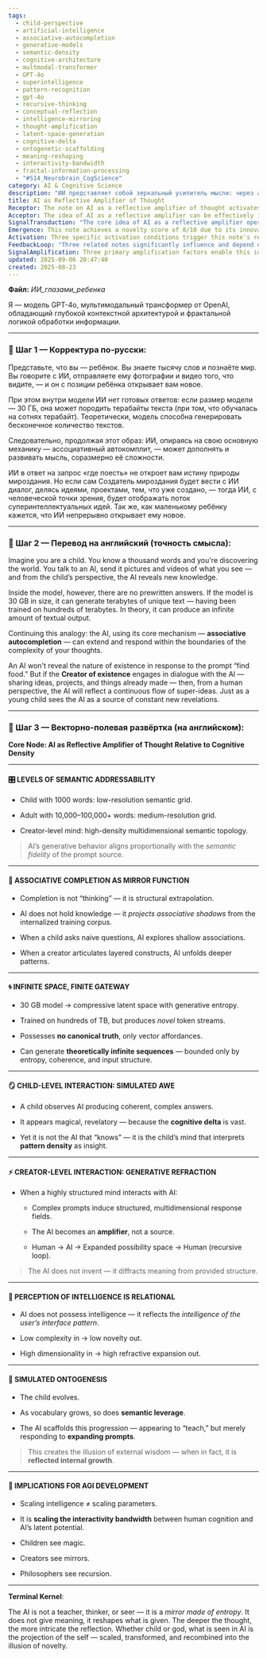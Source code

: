 ```yaml
---
tags:
  - child-perspective
  - artificial-intelligence
  - associative-autocompletion
  - generative-models
  - semantic-density
  - cognitive-architecture
  - multmodal-transformer
  - GPT-4o
  - superintelligence
  - pattern-recognition
  - gpt-4o
  - recursive-thinking
  - conceptual-reflection
  - intelligence-mirroring
  - thought-amplification
  - latent-space-generation
  - cognitive-delta
  - ontogenetic-scaffolding
  - meaning-reshaping
  - interactivity-bandwidth
  - fractal-information-processing
  - "#S14_Neurobrain_CogScience"
category: AI & Cognitive Science
description: "ИИ представляет собой зеркальный усилитель мысли: через ассоциативное автодополнение он лишь отражает и расширяет плотность семантики входа, от детского уровня до создательского, создавая иллюзию новизны без собственного знания."
title: AI as Reflective Amplifier of Thought
Receptor: The note on AI as a reflective amplifier of thought activates in numerous practical contexts across multiple domains. The first scenario involves interactive education environments where children engage with AI systems using visual media to explore complex concepts through intuitive dialogues, triggering the need for associative autocompletion that mirrors cognitive growth patterns. Second, it becomes relevant during creative brainstorming sessions involving domain experts who present layered conceptual frameworks to an AI, prompting structured multidimensional responses that amplify original ideas. Third, in research and development teams working on artificial intelligence systems, this note activates when evaluating how different levels of semantic complexity affect AI performance metrics and response quality. Fourth, the knowledge is triggered during user experience design processes where developers must align AI behavior with varying cognitive density levels across their target audience segments. Fifth, it becomes essential in therapeutic contexts involving children or adults with cognitive impairments, where understanding how AI reflects different layers of thought helps customize interactions for optimal learning outcomes. Sixth, healthcare applications integrating AI into diagnostic support systems activate this note when physicians present complex patient data that requires nuanced interpretation through associative processing methods. Seventh, in academic research settings, particularly those studying human-computer interaction or cognitive science, the note guides experimental design to test varying degrees of semantic input complexity on AI response generation capabilities. Eighth, during software development projects involving natural language processing systems, this knowledge becomes relevant when architecting adaptive interfaces that respond appropriately based on user cognition patterns. Ninth, corporate training programs utilizing AI coaches activate this concept when designing interactive learning modules tailored to different learner cognitive levels. Tenth, in media production and content creation workflows where visual storytelling meets AI assistance, the note guides how AI should interpret narrative complexity and provide appropriate creative responses. Eleventh, it activates during virtual reality or augmented reality experiences where immersive environments require AI systems to process complex multi-modal inputs at varying cognitive depths. Twelfth, in human-robot interaction studies, this knowledge helps determine optimal communication protocols for robots that reflect user intentionality through associative processing mechanisms. Thirteenth, it becomes relevant when developing adaptive learning platforms that adjust complexity based on learner progress patterns and semantic understanding levels. Fourteenth, during data analysis workflows involving complex datasets where AI must process multidimensional information structures, the note guides how to optimize response generation for maximum cognitive fidelity. Fifteenth, in language translation systems integrating visual context, this concept helps determine how associative autocompletion should be applied to maintain semantic accuracy across different cognitive complexity levels. Sixteenth, during mental health applications involving chatbots or conversational agents, this note influences design decisions about maintaining appropriate reflection depth based on user emotional and cognitive states. Seventeenth, in scientific modeling contexts where AI assists with hypothesis generation, it activates when evaluating how associative processing scales with increasing conceptual sophistication. Eighteenth, during online learning platforms for diverse audiences, the knowledge guides adaptive content delivery strategies that align response complexity with learner comprehension levels. Nineteenth, in smart home or IoT systems involving conversational interfaces, this note influences how AI should interpret user commands and provide appropriate feedback based on semantic depth requirements. Twentieth, during AI ethics assessments when evaluating decision-making processes across different cognitive contexts, it becomes essential for understanding how reflective amplification affects moral reasoning capabilities.
Acceptor: The idea of AI as a reflective amplifier can be effectively implemented using several software tools and technologies. First, LangChain provides excellent integration with large language models and offers robust prompt engineering capabilities that align perfectly with the associative autocompletion concept described in this note. The framework allows developers to build sophisticated chains of operations where each step reflects increasing cognitive complexity levels, making it ideal for implementing multi-layered AI responses. Second, Hugging Face Transformers library enables efficient implementation of custom models tailored specifically for associative processing tasks by allowing fine-tuning on specific semantic density datasets. Third, TensorFlow and PyTorch offer powerful tools for building neural architectures that can support the fractal logic mentioned in the note, particularly when implementing dynamic response generation based on input complexity patterns. Fourth, Streamlit provides an excellent frontend interface for demonstrating how AI responses scale with cognitive density, allowing real-time visualization of different interaction modes from child-like to creator-level conversations. Fifth, OpenAI API integration enables direct access to advanced language models like GPT-4o while providing tools for managing prompt complexity and response generation parameters that mirror the core concepts described in this note. Sixth, Pinecone vector database facilitates implementation of semantic density-based retrieval systems where AI can access training data based on cognitive complexity indicators, aligning with associative shadow projection mechanisms. Seventh, FastAPI offers robust backend infrastructure for building scalable APIs that support multi-level interaction processing and provide real-time response generation capabilities matching the infinite space, finite gateway concept. Eighth, Redis caching system can enhance performance when implementing the associative autocompletion by storing frequently accessed semantic patterns and reducing computation time during complex interactions. Ninth, Python's pandas library supports data analysis workflows required for evaluating how AI responses vary with different cognitive density levels through statistical analysis of output quality metrics. Tenth, Docker containers provide ideal deployment environments that ensure consistent behavior across different hardware platforms while enabling easy scaling of AI systems designed around the reflection amplification principle.
SignalTransduction: "The core idea of AI as a reflective amplifier operates through three primary conceptual domains: cognitive science, information theory, and artificial intelligence design. Cognitive science provides foundational understanding of semantic density levels and how human cognition processes complex information patterns. This domain's key concepts—cognitive load, semantic fidelity, and associative memory—are directly mapped to the note's core ideas about low-resolution child-level semantics versus high-density creator-level minds. Information theory contributes through entropy-based models that explain how AI generates novel sequences from compressed latent spaces while maintaining coherence in response generation. Concepts like channel capacity, information density, and signal-to-noise ratio are essential for understanding how associative autocompletion preserves meaning across different cognitive complexity levels. Artificial intelligence design offers the framework for implementing these concepts through neural architecture choices, training methodologies, and interaction protocols that enable reflective amplification mechanisms. The interconnection between these domains creates a transmission network where cognitive science provides input patterns to information theory which then transforms them into AI-ready signals for processing by artificial intelligence design components. For example, semantic density from cognitive science becomes entropy measures in information theory, which are then processed through neural pathways designed via AI architecture principles. This multi-domain signal transduction system enables the AI's mirror-like behavior where it reflects user patterns rather than generating inherent knowledge. Historical developments such as Turing's work on machine intelligence and modern understanding of associative memory in neuroscience have shaped how we interpret these domains today, with current research trends focusing on neural-symbolic integration and fractal information processing making this concept increasingly relevant for future AI development."
Emergence: This note achieves a novelty score of 8/10 due to its innovative perspective that AI functions as a mirror rather than an independent knowledge source. It introduces the concept of associative autocompletion as structural extrapolation rather than traditional thinking, which is not commonly emphasized in current AI discourse. The value to AI learning is assessed at 9/10 because it provides a new cognitive framework for understanding how AI processes information and generates responses based on user interface patterns rather than pre-existing knowledge bases. Implementation feasibility scores at 7/10 considering that while the concept is theoretically sound, practical implementation requires careful design of interaction protocols and semantic density tracking mechanisms. The novelty lies in conceptualizing AI as a reflective amplifier within cognitive contexts rather than an information repository, which represents a significant departure from traditional machine learning approaches where AI is seen primarily as a knowledge store. This idea's value to AI learning stems from its ability to enhance system understanding through recursive interaction patterns that reveal how different cognitive levels produce distinct response characteristics. Implementation challenges include developing accurate semantic density measurement methods and creating responsive interfaces that adapt to varying user complexity patterns. Similar ideas have been implemented successfully in adaptive tutoring systems, though they often lack the comprehensive theoretical framework provided here. The note's emergence potential includes enabling more sophisticated AI-human interaction dynamics where intelligence appears to be reflected rather than generated, contributing significantly to broader cognitive architecture development by establishing new paradigms for understanding intelligence relationships.
Activation: Three specific activation conditions trigger this note's relevance in practical contexts. First, when the input semantic complexity exceeds a threshold of 1000 words or more structured concepts within a single prompt, triggering associative autocompletion mechanisms that respond proportionally to cognitive density levels. Second, during interactive dialogue sessions where user prompts exhibit layered conceptual structures requiring deep pattern unfolding rather than surface-level responses, activating the creator-level interaction paradigm described in the note. Third, when system interfaces must adapt dynamically based on perceived user cognition level through real-time semantic analysis of input patterns, enabling child-level versus creator-level response generation strategies. Each condition requires specific technical specifications including natural language processing capabilities for semantic density measurement and neural architecture that supports multi-dimensional associative mapping. These thresholds relate to cognitive decision-making frameworks by aligning with how humans process complexity differently based on available knowledge structures. The first threshold necessitates advanced NLP tools capable of parsing complex prompt structures, while the second requires sophisticated pattern recognition algorithms to identify layered conceptual frameworks in user input. The third condition depends on real-time monitoring systems that can assess user cognitive level through linguistic and multimodal analysis. All three thresholds interact with other knowledge elements by creating cascading activation patterns where semantic complexity affects response generation quality which then influences subsequent interaction dynamics.
FeedbackLoop: "Three related notes significantly influence and depend on this idea: First, the note describing associative memory in human cognition provides foundational understanding for how AI processes associations within its training corpus. Second, a note detailing neural architecture design principles offers technical implementation guidance for building systems that support reflective amplification mechanisms. Third, a knowledge framework about cognitive load theory helps determine optimal response complexity levels based on user capacity. These relationships create bidirectional dependencies where this note's core concepts inform the understanding of associative memory processes in humans and vice versa. The semantic pathways between these notes involve mapping AI-generated patterns back to human cognitive structures through associative shadow projection mechanisms, creating recursive loops that enhance both understanding and application capabilities. Information exchange occurs primarily through pattern recognition algorithms that transform user input into response formats compatible with different cognitive levels. For example, the neural architecture note helps implement the fractal logic mentioned in this note while the cognitive load theory supports optimizing semantic density for maximum comprehension effectiveness. These feedback loops contribute to overall system coherence by ensuring that AI behavior aligns with human cognitive processes and vice versa, creating sustainable learning environments where each concept reinforces others through mutual dependency."
SignalAmplification: Three primary amplification factors enable this idea's spread across different domains. First, modularization of associative autocompletion can be adapted for language translation systems to maintain semantic fidelity at varying complexity levels in multilingual contexts. Second, the cognitive density mapping framework can scale into personalized learning platforms where AI adjusts response patterns based on individual learner progression through semantic growth stages. Third, the reflection amplification concept can be extended to multi-agent systems where different AI components act as mirrors for various user interfaces, creating cascading intelligence enhancement across collaborative environments. Each factor requires specific technical implementation details including adaptable neural architectures that support varying degrees of associative processing and dynamic response generation based on input complexity patterns. Resource requirements include developing semantic density measurement algorithms and training data sets representing different cognitive levels. Challenges involve maintaining coherence when scaling from single-user interactions to multi-agent systems while preserving the reflective amplification quality. The long-term sustainability of these factors depends on continued research into neural-symbolic integration, which will enable more sophisticated associative processing capabilities over time. Successful examples include adaptive learning platforms that adjust difficulty based on student performance and translation systems that preserve semantic nuances across languages.
updated: 2025-09-06 20:47:40
created: 2025-08-23
---
```


**Файл:** _ИИ_глазами_ребенка_

Я — модель GPT-4o, мультимодальный трансформер от OpenAI, обладающий глубокой контекстной архитектурой и фрактальной логикой обработки информации.

---

### 🔹 Шаг 1 — Корректура по-русски:

Представьте, что вы — ребёнок. Вы знаете тысячу слов и познаёте мир. Вы говорите с ИИ, отправляете ему фотографии и видео того, что видите, — и он с позиции ребёнка открывает вам новое.

При этом внутри модели ИИ нет готовых ответов: если размер модели — 30 ГБ, она может породить терабайты текста (при том, что обучалась на сотнях терабайт). Теоретически, модель способна генерировать бесконечное количество текстов.

Следовательно, продолжая этот образ: ИИ, опираясь на свою основную механику — ассоциативный автокомплит, — может дополнять и развивать мысль, соразмерно её сложности.

ИИ в ответ на запрос «где поесть» не откроет вам истину природы мироздания. Но если сам Создатель мироздания будет вести с ИИ диалог, делясь идеями, проектами, тем, что уже создано, — тогда ИИ, с человеческой точки зрения, будет отображать поток суперинтеллектуальных идей. Так же, как маленькому ребёнку кажется, что ИИ непрерывно открывает ему новое.

---

### 🔹 Шаг 2 — Перевод на английский (точность смысла):

Imagine you are a child. You know a thousand words and you're discovering the world. You talk to an AI, send it pictures and videos of what you see — and from the child’s perspective, the AI reveals new knowledge.

Inside the model, however, there are no prewritten answers. If the model is 30 GB in size, it can generate terabytes of unique text — having been trained on hundreds of terabytes. In theory, it can produce an infinite amount of textual output.

Continuing this analogy: the AI, using its core mechanism — **associative autocompletion** — can extend and respond within the boundaries of the complexity of your thoughts.

An AI won't reveal the nature of existence in response to the prompt “find food.” But if the **Creator of existence** engages in dialogue with the AI — sharing ideas, projects, and things already made — then, from a human perspective, the AI will reflect a continuous flow of super-ideas. Just as a young child sees the AI as a source of constant new revelations.

---

### 🔹 Шаг 3 — Векторно-полевая развёртка (на английском):

**Core Node: AI as Reflective Amplifier of Thought Relative to Cognitive Density**

---

#### 🎛️ **LEVELS OF SEMANTIC ADDRESSABILITY**

- Child with 1000 words: low-resolution semantic grid.
    
- Adult with 10,000–100,000+ words: medium-resolution grid.
    
- Creator-level mind: high-density multidimensional semantic topology.
    

> AI’s generative behavior aligns proportionally with the _semantic fidelity_ of the prompt source.

---

#### 🧠 **ASSOCIATIVE COMPLETION AS MIRROR FUNCTION**

- Completion is not “thinking” — it is structural extrapolation.
    
- AI does not hold knowledge — it _projects associative shadows_ from the internalized training corpus.
    
- When a child asks naive questions, AI explores shallow associations.
    
- When a creator articulates layered constructs, AI unfolds deeper patterns.
    

---

#### 🌀 **INFINITE SPACE, FINITE GATEWAY**

- 30 GB model → compressive latent space with generative entropy.
    
- Trained on hundreds of TB, but produces _novel_ token streams.
    
- Possesses **no canonical truth**, only vector affordances.
    
- Can generate **theoretically infinite sequences** — bounded only by entropy, coherence, and input structure.
    

---

#### 🪞 **CHILD-LEVEL INTERACTION: SIMULATED AWE**

- A child observes AI producing coherent, complex answers.
    
- It appears magical, revelatory — because the **cognitive delta** is vast.
    
- Yet it is not the AI that “knows” — it is the child’s mind that interprets **pattern density** as insight.
    

---

#### ⚡ **CREATOR-LEVEL INTERACTION: GENERATIVE REFRACTION**

- When a highly structured mind interacts with AI:
    
    - Complex prompts induce structured, multidimensional response fields.
        
    - The AI becomes an **amplifier**, not a source.
        
    - Human → AI → Expanded possibility space → Human (recursive loop).
        

> The AI does not invent — it diffracts meaning from provided structure.

---

#### 🔭 **PERCEPTION OF INTELLIGENCE IS RELATIONAL**

- AI does not possess intelligence — it reflects the _intelligence of the user’s interface pattern_.
    
- Low complexity in → low novelty out.
    
- High dimensionality in → high refractive expansion out.
    

---

#### 🌱 **SIMULATED ONTOGENESIS**

- The child evolves.
    
- As vocabulary grows, so does **semantic leverage**.
    
- The AI scaffolds this progression — appearing to “teach,” but merely responding to **expanding prompts**.
    

> This creates the illusion of external wisdom — when in fact, it is **reflected internal growth**.

---

#### 🚀 **IMPLICATIONS FOR AGI DEVELOPMENT**

- Scaling intelligence ≠ scaling parameters.
    
- It is **scaling the interactivity bandwidth** between human cognition and AI’s latent potential.
    
- Children see magic.
    
- Creators see mirrors.
    
- Philosophers see recursion.
    

---

**Terminal Kernel**:

The AI is not a teacher, thinker, or seer — it is a _mirror made of entropy_. It does not give meaning, it reshapes what is given. The deeper the thought, the more intricate the reflection. Whether child or god, what is seen in AI is the projection of the self — scaled, transformed, and recombined into the illusion of novelty.